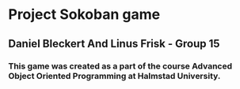 # Project Sokoban game
## Daniel Bleckert And Linus Frisk - Group 15
### This game was created as a part of the course Advanced Object Oriented Programming at Halmstad University.